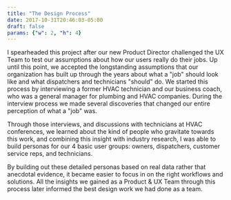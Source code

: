 ```yaml
---
title: "The Design Process"
date: 2017-10-31T20:46:03-05:00
draft: false
params: {"w": 2, "h": 4}
---
```

I spearheaded this project after our new Product Director challenged the UX Team to test our assumptions about how our users really do their jobs. Up until this point, we accepted the longstanding assumptions that our organization has built up through the years about what a "job" should look like and what dispatchers and technicians "should" do.
We started this process by interviewing a former HVAC technician and our business coach, who was a general manager for plumbing and HVAC companies. During the interview process we made several discoveries that changed our entire perception of what a "job" was. 

Through those interviews, and discussions with technicians at HVAC conferences, we learned about the kind of people who gravitate towards this work, and combining this insight with industry research, I was able to build personas for our 4 basic user groups: owners, dispatchers, customer service reps, and technicians.

 By building out these detailed personas based on real data rather that anecdotal evidence, it became easier to focus in on the right workflows and solutions. All the insights we gained as a Product & UX Team through this process later informed the best design work we had done as a team.